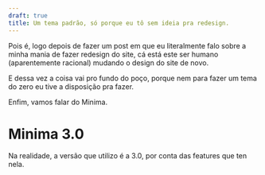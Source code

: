 ```yaml
---
draft: true
title: Um tema padrão, só porque eu tô sem ideia pra redesign.
---
```


Pois é, logo depois de fazer um post em que eu literalmente falo sobre a minha mania de fazer redesign do site, cá está este ser humano (aparentemente racional) mudando o design do site de novo.

E dessa vez a coisa vai pro fundo do poço, porque nem para fazer um tema do zero eu tive a disposição pra fazer.

Enfim, vamos falar do Minima.

# Minima 3.0

Na realidade, a versão que utilizo é a 3.0, por conta das features que ten nela.